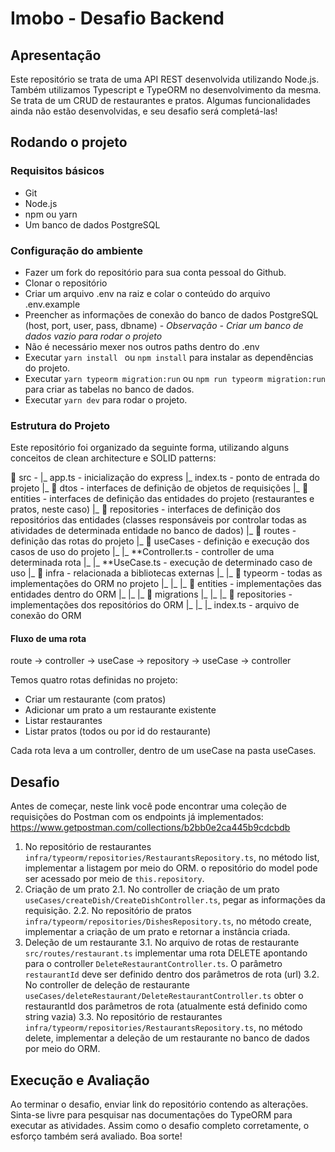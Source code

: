 
# Imobo - Desafio Backend

## Apresentação

Este repositório se trata de uma API REST desenvolvida utilizando Node.js. Também utilizamos Typescript e TypeORM no desenvolvimento da mesma. 
Se trata de um CRUD de restaurantes e pratos. Algumas funcionalidades ainda não estão desenvolvidas, e seu desafio será completá-las!

## Rodando o projeto
### Requisitos básicos
* Git
* Node.js
* npm ou yarn
* Um banco de dados PostgreSQL

### Configuração do ambiente
* Fazer um fork do repositório para sua conta pessoal do Github.
* Clonar o repositório
* Criar um arquivo .env na raiz e colar o conteúdo do arquivo .env.example
* Preencher as informações de conexão do banco de dados PostgreSQL (host, port, user, pass, dbname) - *Observação - Criar um banco de dados vazio para rodar o projeto*
* Não é necessário mexer nos outros paths dentro do .env
* Executar `yarn install ` ou `npm install` para instalar as dependências do projeto.
* Executar `yarn typeorm migration:run` ou `npm run typeorm migration:run` para criar as tabelas no banco de dados.
* Executar `yarn dev` para rodar o projeto.

### Estrutura do Projeto
Este repositório foi organizado da seguinte forma, utilizando alguns conceitos de clean architecture e SOLID patterns:

📁 src - 
|_ app.ts - inicialização do express
|_ index.ts - ponto de entrada do projeto
|_ 📁 dtos - interfaces de definição de objetos de requisições
|_ 📁 entities - interfaces de definição das entidades do projeto (restaurantes e pratos, neste caso)
|_ 📁 repositories - interfaces de definição dos repositórios das entidades (classes responsáveis por controlar todas as atividades 		   de determinada entidade no banco de dados)
|_ 📁 routes - definição das rotas do projeto
|_ 📁 useCases - definição e execução dos casos de uso do projeto
|_ |_ **Controller.ts - controller de uma determinada rota
|_ |_ **UseCase.ts - execução de determinado caso de uso
|_ 📁 infra - relacionada a bibliotecas externas
|_ |_ 📁 typeorm - todas as implementações do ORM no projeto
|_ |_ |_ 📁 entities - implementações das entidades dentro do ORM
|_ |_ |_ 📁 migrations
|_ |_ |_ 📁 repositories - implementações dos repositórios do ORM
|_ |_ |_ index.ts - arquivo de conexão do ORM

#### Fluxo de uma rota
route -> controller -> useCase -> repository -> useCase -> controller

Temos quatro rotas definidas no projeto:
* Criar um restaurante (com pratos)
* Adicionar um prato a um restaurante existente
* Listar restaurantes
* Listar pratos (todos ou por id do restaurante)

Cada rota leva a um controller, dentro de um useCase na pasta useCases. 

## Desafio

Antes de começar, neste link você pode encontrar uma coleção de requisições do Postman com os endpoints já implementados:
https://www.getpostman.com/collections/b2bb0e2ca445b9cdcbdb

1. No repositório de restaurantes `infra/typeorm/repositories/RestaurantsRepository.ts`, no método list, implementar a listagem por meio do ORM. o repositório do model pode ser acessado por meio de `this.repository`.
2. Criação de um prato
	2.1. No controller de criação de um prato `useCases/createDish/CreateDishController.ts`, pegar as informações da requisição.
	2.2. No repositório de pratos `infra/typeorm/repositories/DishesRepository.ts`, no método create, implementar a criação de um prato e retornar a instância criada.
3. Deleção de um restaurante
	3.1. No arquivo de rotas de restaurante `src/routes/restaurant.ts` implementar uma rota DELETE apontando para o controller `DeleteRestaurantController.ts`. O parâmetro `restaurantId` deve ser definido dentro dos parâmetros de rota (url)
	3.2. No controller de deleção de restaurante `useCases/deleteRestaurant/DeleteRestaurantController.ts` obter o restaurantId dos parâmetros de rota (atualmente está definido como string vazia)
	3.3. No repositório de restaurantes `infra/typeorm/repositories/RestaurantsRepository.ts`, no método delete, implementar a deleção de um restaurante no banco de dados por meio do ORM.

## Execução e Avaliação
Ao terminar o desafio, enviar link do repositório contendo as alterações. Sinta-se livre para pesquisar nas documentações do TypeORM para executar as atividades. Assim como o desafio completo corretamente, o esforço também será avaliado. Boa sorte!
	